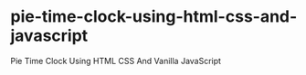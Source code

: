 # pie-time-clock-using-html-css-and-javascript
Pie Time Clock Using HTML CSS And Vanilla JavaScript
